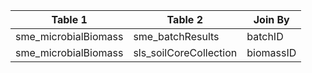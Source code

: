 |Table 1|Table 2|Join By|
|------------------|-------------------|-----------|
|sme_microbialBiomass|sme_batchResults|batchID|
|sme_microbialBiomass|sls_soilCoreCollection|biomassID|
